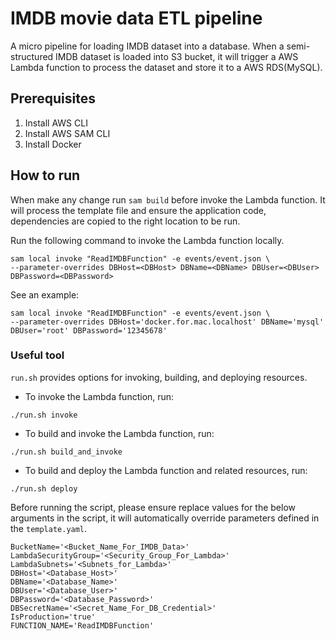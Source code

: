 # IMDB movie data ETL pipeline

A micro pipeline for loading IMDB dataset into a database. When a
semi-structured IMDB dataset is loaded into S3 bucket, it will trigger a AWS
Lambda function to process the dataset and store it to a AWS RDS(MySQL).

## Prerequisites

1. Install AWS CLI
2. Install AWS SAM CLI
3. Install Docker

## How to run

When make any change run `sam build` before invoke the Lambda function. It will
process the template file and ensure the application code, dependencies are
copied to the right location to be run.

Run the following command to invoke the Lambda function locally.

```shell
sam local invoke "ReadIMDBFunction" -e events/event.json \
--parameter-overrides DBHost=<DBHost> DBName=<DBName> DBUser=<DBUser> DBPassword=<DBPassword>
``` 

See an example:

```shell
sam local invoke "ReadIMDBFunction" -e events/event.json \
--parameter-overrides DBHost='docker.for.mac.localhost' DBName='mysql' DBUser='root' DBPassword='12345678'
```


### Useful tool

`run.sh` provides options for invoking, building, and deploying resources.

- To invoke the Lambda function, run:

`./run.sh invoke`

- To build and invoke the Lambda function, run:

`./run.sh build_and_invoke`

- To build and deploy the Lambda function and related resources, run:

`./run.sh deploy`

Before running the script, please ensure replace values for the below arguments
in the script, it will automatically override parameters defined in the
`template.yaml`.

```shell
BucketName='<Bucket_Name_For_IMDB_Data>'
LambdaSecurityGroup='<Security_Group_For_Lambda>'
LambdaSubnets='<Subnets_for_Lambda>'
DBHost='<Database_Host>'
DBName='<Database_Name>'
DBUser='<Database_User>'
DBPassword='<Database_Password>'
DBSecretName='<Secret_Name_For_DB_Credential>'
IsProduction='true'
FUNCTION_NAME='ReadIMDBFunction'
```
